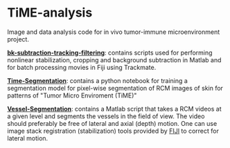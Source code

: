 # TiME-analysis
Image and data analysis code for in vivo tumor-immune microenvironment project. 



[**bk-subtraction-tracking-filtering**](https://github.com/mskccmccf/TiME-analysis/tree/main/bk-subtraction-tracking-filtering): contains scripts used for performing nonlinear stabilization, cropping and background subtraction in Matlab and for batch processing movies in Fiji using Trackmate.



[**Time-Segmentation**](https://github.com/mskccmccf/TiME-analysis/tree/main/TIME-Segmentation): contains a python notebook for training a segmentation model for pixel-wise segmentation of RCM images of skin for patterns of "Tumor Micro Enviroment (TiME)"



[**Vessel-Segmentation**](https://github.com/mskccmccf/TiME-analysis/tree/main/Vessel-Segmentation): contains a Matlab script that takes a RCM videos at a given level and segments the vessels in the field of view. The video should preferably be free of lateral and axial (depth) motion. One can use image stack registration (stabilization) tools provided by [FIJI](https://imagej.net/software/fiji/) to correct for lateral motion. 

